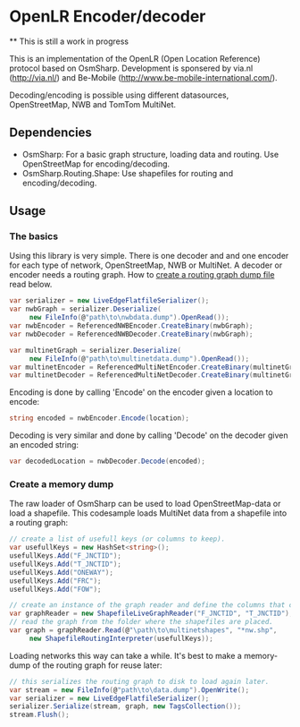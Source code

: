 # OpenLR Encoder/decoder

** This is still a work in progress

This is an implementation of the OpenLR (Open Location Reference) protocol based on OsmSharp. Development is sponsered by via.nl (http://via.nl/) and Be-Mobile (http://www.be-mobile-international.com/). 

Decoding/encoding is possible using different datasources, OpenStreetMap, NWB and TomTom MultiNet.

## Dependencies

* OsmSharp: For a basic graph structure, loading data and routing. Use OpenStreetMap for encoding/decoding.
* OsmSharp.Routing.Shape: Use shapefiles for routing and encoding/decoding.

## Usage

### The basics

Using this library is very simple. There is one decoder and and one encoder for each type of network, OpenStreetMap, NWB or MultiNet. A decoder or encoder needs a routing graph. How to [create a routing graph dump file](#create_routing_graph) read below.

```csharp
var serializer = new LiveEdgeFlatfileSerializer();
var nwbGraph = serializer.Deserialize(
     new FileInfo(@"path\to\nwbdata.dump").OpenRead());
var nwbEncoder = ReferencedNWBEncoder.CreateBinary(nwbGraph);
var nwbDecoder = ReferencedNWBDecoder.CreateBinary(nwbGraph);

var multinetGraph = serializer.Deserialize(
     new FileInfo(@"path\to\multinetdata.dump").OpenRead());
var multinetEncoder = ReferencedMultiNetEncoder.CreateBinary(multinetGraph);
var multinetDecoder = ReferencedMultiNetDecoder.CreateBinary(multinetGraph);
```

Encoding is done by calling 'Encode' on the encoder given a location to encode:

```csharp
string encoded = nwbEncoder.Encode(location);
```

Decoding is very similar and done by calling 'Decode' on the decoder given an encoded string:

```csharp
var decodedLocation = nwbDecoder.Decode(encoded);
```

### <a name="create_routing_graph"/>Create a memory dump

The raw loader of OsmSharp can be used to load OpenStreetMap-data or load a shapefile. This codesample loads MultiNet data from a shapefile into a routing graph:

```csharp
// create a list of usefull keys (or columns to keep).
var usefullKeys = new HashSet<string>();
usefullKeys.Add("F_JNCTID");
usefullKeys.Add("T_JNCTID");
usefullKeys.Add("ONEWAY");
usefullKeys.Add("FRC");
usefullKeys.Add("FOW");

// create an instance of the graph reader and define the columns that contain the 'node-ids'.
var graphReader = new ShapefileLiveGraphReader("F_JNCTID", "T_JNCTID");
// read the graph from the folder where the shapefiles are placed.
var graph = graphReader.Read(@"\path\to\multinetshapes", "*nw.shp", 
     new ShapefileRoutingInterpreter(usefullKeys));
```

Loading networks this way can take a while. It's best to make a memory-dump of the routing graph for reuse later:

```csharp
// this serializes the routing graph to disk to load again later.
var stream = new FileInfo(@"path\to\data.dump").OpenWrite();
var serializer = new LiveEdgeFlatfileSerializer();
serializer.Serialize(stream, graph, new TagsCollection());
stream.Flush();
```